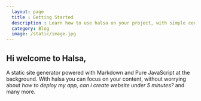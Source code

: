 ```yaml
---
  layout: page
  title : Getting Started
  description : Learn how to use halsa on your project, with simple configuration and fast development workflow. Just write your content and then build to website with Halsa
  category: Blog
  image: /static/image.jpg
---
```


## Hi welcome to Halsa,

A static site generator powered with Markdown and Pure JavaScript at the background. With halsa you can focus on your content, without worrying about _how to deploy my app, can i create website under 5 minutes?_ and many more.